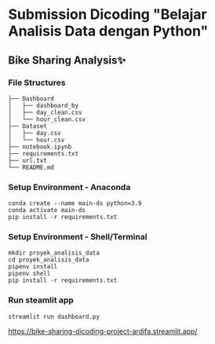 # Submission Dicoding "Belajar Analisis Data dengan Python"
## Bike Sharing Analysis✨

### File Structures
```
├── Dashboard
│   ├── dashboard_by
│   ├── day_clean.csv
│   └── hour_clean.csv
├── Dataset
│   ├── day.csv
│   └── hour.csv
├── notebook.ipynb
├── requirements.txt
├── url.txt
└── README.md

```
### Setup Environment - Anaconda
```
conda create --name main-ds python=3.9
conda activate main-ds
pip install -r requirements.txt
```

### Setup Environment - Shell/Terminal
```
mkdir proyek_analisis_data
cd proyek_analisis_data
pipenv install
pipenv shell
pip install -r requirements.txt
```

### Run steamlit app
```
streamlit run dashboard.py
```

https://bike-sharing-dicoding-project-ardifa.streamlit.app/

